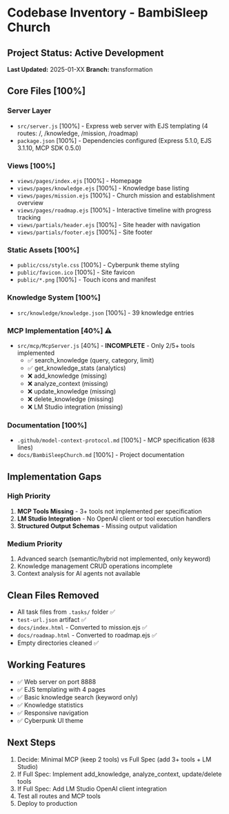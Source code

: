 # Codebase Inventory - BambiSleep Church

## Project Status: Active Development

**Last Updated:** 2025-01-XX
**Branch:** transformation

## Core Files [100%]

### Server Layer

- `src/server.js` [100%] - Express web server with EJS templating (4 routes: /, /knowledge, /mission, /roadmap)
- `package.json` [100%] - Dependencies configured (Express 5.1.0, EJS 3.1.10, MCP SDK 0.5.0)

### Views [100%]

- `views/pages/index.ejs` [100%] - Homepage
- `views/pages/knowledge.ejs` [100%] - Knowledge base listing
- `views/pages/mission.ejs` [100%] - Church mission and establishment overview
- `views/pages/roadmap.ejs` [100%] - Interactive timeline with progress tracking
- `views/partials/header.ejs` [100%] - Site header with navigation
- `views/partials/footer.ejs` [100%] - Site footer

### Static Assets [100%]

- `public/css/style.css` [100%] - Cyberpunk theme styling
- `public/favicon.ico` [100%] - Site favicon
- `public/*.png` [100%] - Touch icons and manifest

### Knowledge System [100%]

- `src/knowledge/knowledge.json` [100%] - 39 knowledge entries

### MCP Implementation [40%] ⚠️

- `src/mcp/McpServer.js` [40%] - **INCOMPLETE** - Only 2/5+ tools implemented
  - ✅ search_knowledge (query, category, limit)
  - ✅ get_knowledge_stats (analytics)
  - ❌ add_knowledge (missing)
  - ❌ analyze_context (missing)
  - ❌ update_knowledge (missing)
  - ❌ delete_knowledge (missing)
  - ❌ LM Studio integration (missing)

### Documentation [100%]

- `.github/model-context-protocol.md` [100%] - MCP specification (638 lines)
- `docs/BambiSleepChurch.md` [100%] - Project documentation

## Implementation Gaps

### High Priority

1. **MCP Tools Missing** - 3+ tools not implemented per specification
2. **LM Studio Integration** - No OpenAI client or tool execution handlers
3. **Structured Output Schemas** - Missing output validation

### Medium Priority

1. Advanced search (semantic/hybrid not implemented, only keyword)
2. Knowledge management CRUD operations incomplete
3. Context analysis for AI agents not available

## Clean Files Removed

- All task files from `.tasks/` folder ✅
- `test-url.json` artifact ✅
- `docs/index.html` - Converted to mission.ejs ✅
- `docs/roadmap.html` - Converted to roadmap.ejs ✅
- Empty directories cleaned ✅

## Working Features

- ✅ Web server on port 8888
- ✅ EJS templating with 4 pages
- ✅ Basic knowledge search (keyword only)
- ✅ Knowledge statistics
- ✅ Responsive navigation
- ✅ Cyberpunk UI theme

## Next Steps

1. Decide: Minimal MCP (keep 2 tools) vs Full Spec (add 3+ tools + LM Studio)
2. If Full Spec: Implement add_knowledge, analyze_context, update/delete tools
3. If Full Spec: Add LM Studio OpenAI client integration
4. Test all routes and MCP tools
5. Deploy to production
